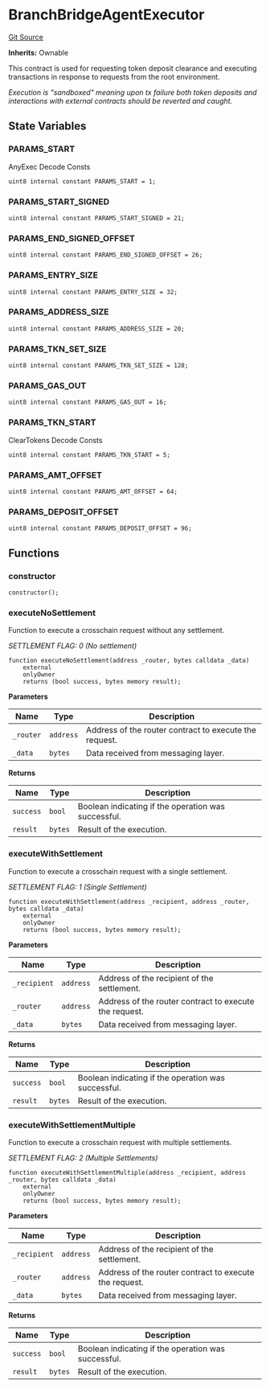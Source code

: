 # BranchBridgeAgentExecutor
[Git Source](https://github.com/Maia-DAO/test-env-V2/blob/84b5f9e8695c91ddb02f27bb3dfb1c652f55ced4/ulysses-omnichain/BranchBridgeAgentExecutor.sol)

**Inherits:**
Ownable

This contract is used for requesting token deposit clearance and
executing transactions in response to requests from the root environment.

*Execution is "sandboxed" meaning upon tx failure both token deposits
and interactions with external contracts should be reverted and caught.*


## State Variables
### PARAMS_START
AnyExec Decode Consts


```solidity
uint8 internal constant PARAMS_START = 1;
```


### PARAMS_START_SIGNED

```solidity
uint8 internal constant PARAMS_START_SIGNED = 21;
```


### PARAMS_END_SIGNED_OFFSET

```solidity
uint8 internal constant PARAMS_END_SIGNED_OFFSET = 26;
```


### PARAMS_ENTRY_SIZE

```solidity
uint8 internal constant PARAMS_ENTRY_SIZE = 32;
```


### PARAMS_ADDRESS_SIZE

```solidity
uint8 internal constant PARAMS_ADDRESS_SIZE = 20;
```


### PARAMS_TKN_SET_SIZE

```solidity
uint8 internal constant PARAMS_TKN_SET_SIZE = 128;
```


### PARAMS_GAS_OUT

```solidity
uint8 internal constant PARAMS_GAS_OUT = 16;
```


### PARAMS_TKN_START
ClearTokens Decode Consts


```solidity
uint8 internal constant PARAMS_TKN_START = 5;
```


### PARAMS_AMT_OFFSET

```solidity
uint8 internal constant PARAMS_AMT_OFFSET = 64;
```


### PARAMS_DEPOSIT_OFFSET

```solidity
uint8 internal constant PARAMS_DEPOSIT_OFFSET = 96;
```


## Functions
### constructor


```solidity
constructor();
```

### executeNoSettlement

Function to execute a crosschain request without any settlement.

*SETTLEMENT FLAG: 0 (No settlement)*


```solidity
function executeNoSettlement(address _router, bytes calldata _data)
    external
    onlyOwner
    returns (bool success, bytes memory result);
```
**Parameters**

|Name|Type|Description|
|----|----|-----------|
|`_router`|`address`|Address of the router contract to execute the request.|
|`_data`|`bytes`|Data received from messaging layer.|

**Returns**

|Name|Type|Description|
|----|----|-----------|
|`success`|`bool`|Boolean indicating if the operation was successful.|
|`result`|`bytes`|Result of the execution.|


### executeWithSettlement

Function to execute a crosschain request with a single settlement.

*SETTLEMENT FLAG: 1 (Single Settlement)*


```solidity
function executeWithSettlement(address _recipient, address _router, bytes calldata _data)
    external
    onlyOwner
    returns (bool success, bytes memory result);
```
**Parameters**

|Name|Type|Description|
|----|----|-----------|
|`_recipient`|`address`|Address of the recipient of the settlement.|
|`_router`|`address`|Address of the router contract to execute the request.|
|`_data`|`bytes`|Data received from messaging layer.|

**Returns**

|Name|Type|Description|
|----|----|-----------|
|`success`|`bool`|Boolean indicating if the operation was successful.|
|`result`|`bytes`|Result of the execution.|


### executeWithSettlementMultiple

Function to execute a crosschain request with multiple settlements.

*SETTLEMENT FLAG: 2 (Multiple Settlements)*


```solidity
function executeWithSettlementMultiple(address _recipient, address _router, bytes calldata _data)
    external
    onlyOwner
    returns (bool success, bytes memory result);
```
**Parameters**

|Name|Type|Description|
|----|----|-----------|
|`_recipient`|`address`|Address of the recipient of the settlement.|
|`_router`|`address`|Address of the router contract to execute the request.|
|`_data`|`bytes`|Data received from messaging layer.|

**Returns**

|Name|Type|Description|
|----|----|-----------|
|`success`|`bool`|Boolean indicating if the operation was successful.|
|`result`|`bytes`|Result of the execution.|


